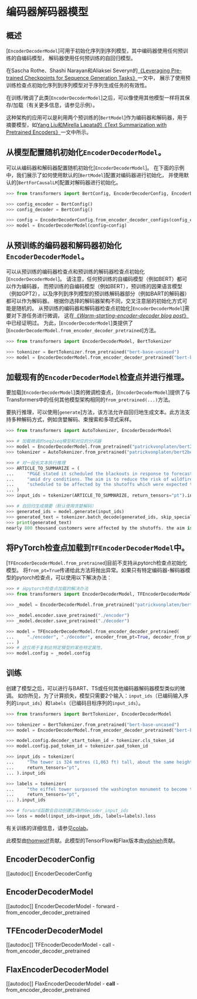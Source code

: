 <!--版权保留 2020 The HuggingFace Team. All rights reserved.

根据 Apache License, Version 2.0 进行许可（“许可证”）；除非符合许可证的规定，
否则你不得使用此文件。你可以在http://www.apache.org/licenses/LICENSE-2.0获得许可证副本。

请注意，此文件是Markdown格式的，但包含我们的文档生成器的特定语法（类似于MDX），可能无法正常呈现在你的Markdown查看器中。

-->

# 编码器解码器模型

## 概述

[`EncoderDecoderModel`]可用于初始化序列到序列模型，其中编码器使用任何预训练的自编码模型，
解码器使用任何预训练的自回归模型。

在Sascha Rothe、Shashi Narayan和Aliaksei Severyn的[《Leveraging Pre-trained Checkpoints for Sequence Generation Tasks》](https://arxiv.org/abs/1907.12461)一文中，
展示了使用预训练检查点初始化序列到序列模型对于序列生成任务的有效性。

在训练/微调了此类[`EncoderDecoderModel`]之后，可以像使用其他模型一样将其保存/加载（有关更多信息，请参见示例）。

这种架构的应用可以是利用两个预训练的[`BertModel`]作为编码器和解码器，用于摘要模型，如[Yang Liu和Mirella Lapata的《Text Summarization with Pretrained Encoders》](https://arxiv.org/abs/1908.08345)一文中所示。

## 从模型配置随机初始化`EncoderDecoderModel`。

可以从编码器和解码器配置随机初始化[`EncoderDecoderModel`]。
在下面的示例中，我们展示了如何使用默认的[`BertModel`]配置对编码器进行初始化，
并使用默认的[`BertForCausalLM`]配置对解码器进行初始化。

```python
>>> from transformers import BertConfig, EncoderDecoderConfig, EncoderDecoderModel

>>> config_encoder = BertConfig()
>>> config_decoder = BertConfig()

>>> config = EncoderDecoderConfig.from_encoder_decoder_configs(config_encoder, config_decoder)
>>> model = EncoderDecoderModel(config=config)
```

## 从预训练的编码器和解码器初始化`EncoderDecoderModel`。

可以从预训练的编码器检查点和预训练的解码器检查点初始化[`EncoderDecoderModel`]。
请注意，任何预训练的自编码模型（例如BERT）都可以作为编码器，
而预训练的自编码模型（例如BERT），预训练的因果语言模型（例如GPT2），以及序列到序列模型的预训练解码器部分（例如BART的解码器）都可以作为解码器。
根据你选择的解码器架构不同，交叉注意层的初始化方式可能是随机的。
从预训练的编码器和解码器检查点初始化[`EncoderDecoderModel`]需要对下游任务进行微调，
这在[《*Warm-starting-encoder-decoder blog post*》](https://huggingface.co/blog/warm-starting-encoder-decoder)中已经证明过。
为此，[`EncoderDecoderModel`]类提供了[`EncoderDecoderModel.from_encoder_decoder_pretrained`]方法。

```python
>>> from transformers import EncoderDecoderModel, BertTokenizer

>>> tokenizer = BertTokenizer.from_pretrained("bert-base-uncased")
>>> model = EncoderDecoderModel.from_encoder_decoder_pretrained("bert-base-uncased", "bert-base-uncased")
```

## 加载现有的`EncoderDecoderModel`检查点并进行推理。

要加载[`EncoderDecoderModel`]类的微调检查点，[`EncoderDecoderModel`]提供了与Transformers中的任何其他模型架构相同的`from_pretrained(...)`方法。

要执行推理，可以使用[`generate`]方法，该方法允许自回归地生成文本。此方法支持多种解码方式，例如贪婪解码、束搜索和多项式采样。

```python
>>> from transformers import AutoTokenizer, EncoderDecoderModel

>>> # 加载微调的seq2seq模型和对应的分词器
>>> model = EncoderDecoderModel.from_pretrained("patrickvonplaten/bert2bert_cnn_daily_mail")
>>> tokenizer = AutoTokenizer.from_pretrained("patrickvonplaten/bert2bert_cnn_daily_mail")

>>> # 对一段长文本执行推理
>>> ARTICLE_TO_SUMMARIZE = (
...     "PG&E stated it scheduled the blackouts in response to forecasts for high winds "
...     "amid dry conditions. The aim is to reduce the risk of wildfires. Nearly 800 thousand customers were "
...     "scheduled to be affected by the shutoffs which were expected to last through at least midday tomorrow."
... )
>>> input_ids = tokenizer(ARTICLE_TO_SUMMARIZE, return_tensors="pt").input_ids

>>> # 自回归生成摘要（默认使用贪婪解码）
>>> generated_ids = model.generate(input_ids)
>>> generated_text = tokenizer.batch_decode(generated_ids, skip_special_tokens=True)[0]
>>> print(generated_text)
nearly 800 thousand customers were affected by the shutoffs. the aim is to reduce the risk of wildfires. nearly 800, 000 customers were expected to be affected by high winds amid dry conditions. pg & e said it scheduled the blackouts to last through at least midday tomorrow.
```

## 将PyTorch检查点加载到`TFEncoderDecoderModel`中。

[`TFEncoderDecoderModel.from_pretrained`]目前不支持从pytorch检查点初始化模型。
将`from_pt=True`传递给此方法将抛出异常。如果只有特定编码器-解码器模型的pytorch检查点，可以使用以下解决办法：

```python
>>> # 从pytorch检查点加载的解决办法
>>> from transformers import EncoderDecoderModel, TFEncoderDecoderModel

>>> _model = EncoderDecoderModel.from_pretrained("patrickvonplaten/bert2bert-cnn_dailymail-fp16")

>>> _model.encoder.save_pretrained("./encoder")
>>> _model.decoder.save_pretrained("./decoder")

>>> model = TFEncoderDecoderModel.from_encoder_decoder_pretrained(
...     "./encoder", "./decoder", encoder_from_pt=True, decoder_from_pt=True
... )
>>> # 这仅用于复制此特定模型的某些特定属性。
>>> model.config = _model.config
```

## 训练

创建了模型之后，可以进行与BART、T5或任何其他编码器解码器模型类似的微调。
如你所见，为了计算损失，模型只需要2个输入：`input_ids`（已编码输入序列的`input_ids`）和`labels`（已编码目标序列的`input_ids`）。

```python
>>> from transformers import BertTokenizer, EncoderDecoderModel

>>> tokenizer = BertTokenizer.from_pretrained("bert-base-uncased")
>>> model = EncoderDecoderModel.from_encoder_decoder_pretrained("bert-base-uncased", "bert-base-uncased")

>>> model.config.decoder_start_token_id = tokenizer.cls_token_id
>>> model.config.pad_token_id = tokenizer.pad_token_id

>>> input_ids = tokenizer(
...     "The tower is 324 metres (1,063 ft) tall, about the same height as an 81-storey building, and the tallest structure in Paris. Its base is square, measuring 125 metres (410 ft) on each side.During its construction, the Eiffel Tower surpassed the Washington Monument to become the tallest man-made structure in the world, a title it held for 41 years until the Chrysler Building in New York City was  finished in 1930. It was the first structure to reach a height of 300 metres. Due to the addition of a broadcasting aerial at the top of the tower in 1957, it is now taller than the Chrysler Building by 5.2 metres (17 ft).Excluding transmitters, the Eiffel Tower is the second tallest free-standing structure in France after the Millau Viaduct.",
...     return_tensors="pt",
... ).input_ids

>>> labels = tokenizer(
...     "the eiffel tower surpassed the washington monument to become the tallest structure in the world. it was the first structure to reach a height of 300 metres in paris in 1930. it is now taller than the chrysler building by 5. 2 metres ( 17 ft ) and is the second tallest free - standing structure in paris.",
...     return_tensors="pt",
... ).input_ids

>>> # forward函数会自动创建正确的decoder_input_ids
>>> loss = model(input_ids=input_ids, labels=labels).loss
```

有关训练的详细信息，请参见[colab](https://colab.research.google.com/drive/1WIk2bxglElfZewOHboPFNj8H44_VAyKE?usp=sharing#scrollTo=ZwQIEhKOrJpl)。

此模型由[thomwolf](https://github.com/thomwolf)贡献。此模型的TensorFlow和Flax版本由[ydshieh](https://github.com/ydshieh)贡献。

## EncoderDecoderConfig

[[autodoc]] EncoderDecoderConfig

## EncoderDecoderModel

[[autodoc]] EncoderDecoderModel
    - forward
    - from_encoder_decoder_pretrained

## TFEncoderDecoderModel

[[autodoc]] TFEncoderDecoderModel
    - call
    - from_encoder_decoder_pretrained

## FlaxEncoderDecoderModel

[[autodoc]] FlaxEncoderDecoderModel
    - __call__
    - from_encoder_decoder_pretrained